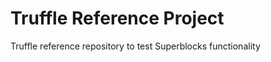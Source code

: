 # Truffle Reference Project
Truffle reference repository to test Superblocks functionality



 
 








